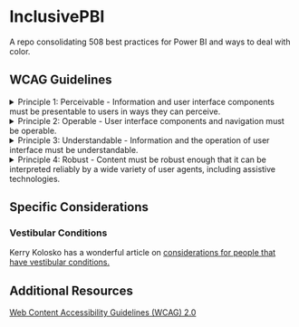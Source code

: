 # InclusivePBI
A repo consolidating 508 best practices for Power BI and ways to deal with color.

## WCAG Guidelines

<details>
<summary> Principle 1: Perceivable - Information and user interface components must be presentable to users in ways they can perceive. </summary><br />

* Guideline 1.1 Text Alternatives: Provide text alternatives for any non-text content so that it can be changed into other forms people need, such as large print, braille, speech, symbols or simpler language.<br />
* Guideline 1.2 Time-based Media: Provide alternatives for time-based media.<br />
* Guideline 1.3 Adaptable: Create content that can be presented in different ways (for example simpler layout) without losing information or structure.<br />
* Guideline 1.4 Distinguishable: Make it easier for users to see and hear content including separating foreground from background.
</details>

<details>
<summary> Principle 2: Operable - User interface components and navigation must be operable.</summary> 
<br />
  
* Guideline 2.1 Keyboard Accessible: Make all functionality available from a keyboard.<br />
* Guideline 2.2 Enough Time: Provide users enough time to read and use content.<br />
* Guideline 2.3 Seizures: Do not design content in a way that is known to cause seizures.<br />
* Guideline 2.4 Navigable: Provide ways to help users navigate, find content, and determine where they are.
</details>

<details>
<summary> Principle 3: Understandable - Information and the operation of user interface must be understandable. </summary>
<br />
  
* Guideline 3.1 Readable: Make text content readable and understandable. <br />
* Guideline 3.2 Predictable: Make Web pages appear and operate in predictable ways. <br />
* Guideline 3.3 Input Assistance: Help users avoid and correct mistakes.
</details>

<details>
<summary> Principle 4: Robust - Content must be robust enough that it can be interpreted reliably by a wide variety of user agents, including assistive technologies. </summary> 
<br />
  
* Guideline 4.1 Compatible: Maximize compatibility with current and future user agents, including assistive technologies.
</details>

##  Specific Considerations 

### Vestibular Conditions

Kerry Kolosko has a wonderful article on [considerations for people that have vestibular conditions.](https://kerrykolosko.com/drop-the-drop-shadows/)


## Additional Resources
[Web Content Accessibility Guidelines (WCAG) 2.0](https://www.w3.org/TR/WCAG20/)
